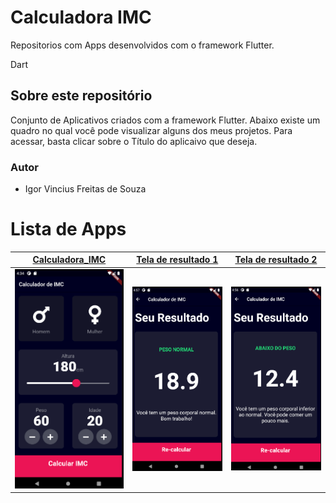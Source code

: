 # Calculadora IMC
Repositorios com Apps desenvolvidos com o framework Flutter. 

Dart
## Sobre este repositório
Conjunto de Aplicativos criados com a  framework Flutter. Abaixo existe um quadro no qual você pode visualizar alguns dos meus projetos. Para acessar, basta clicar sobre o Título do aplicaivo que deseja.

### Autor

* Igor Vincius Freitas de Souza
 
# Lista de Apps

 | [**Calculadora_IMC**](https://github.com/igor1043/Projetos-em-Flutter/tree/main/Calculadora_IMC)      | [**Tela de resultado 1**](https://medium.com/@diegoveloper/flutter-persistent-tab-bars-a26220d322bc)     | [**Tela de resultado 2**](https://medium.com/@diegoveloper/flutter-fetching-parsing-json-data-c019ddddaa34)      |
|------------|-------------| -------------|
|  <img src="https://github.com/igor1043/Projetos-em-Flutter/blob/main/Calculadora_IMC/Img/IMG%20(4).png" width="250"> |  <img src="https://github.com/igor1043/Projetos-em-Flutter/blob/main/Calculadora_IMC/Img/IMG%20(2).png" width="250"> |    <img src="https://github.com/igor1043/Projetos-em-Flutter/blob/main/Calculadora_IMC/Img/IMG%20(3).png" width="250"> |  
 
 
 
 
 
